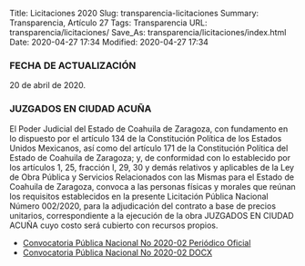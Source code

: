 Title: Licitaciones 2020
Slug: transparencia-licitaciones
Summary: Transparencia, Artículo 27
Tags: Transparencia
URL: transparencia/licitaciones/
Save_As: transparencia/licitaciones/index.html
Date: 2020-04-27 17:34
Modified: 2020-04-27 17:34


### FECHA DE ACTUALIZACIÓN

20 de abril de 2020.

### JUZGADOS EN CIUDAD ACUÑA

El Poder Judicial del Estado de Coahuila de Zaragoza, con fundamento en lo dispuesto por el artículo 134 de la Constitución Política de los Estados Unidos Mexicanos, así como del artículo 171 de la Constitución Política del Estado de Coahuila de Zaragoza; y, de conformidad con lo establecido por los artículos 1, 25, fracción I, 29, 30 y demás relativos y aplicables de la Ley de Obra Pública y Servicios Relacionados con las Mismas para el Estado de Coahuila de Zaragoza, convoca a las personas físicas y morales que reúnan los requisitos establecidos en la presente Licitación Pública Nacional Número 002/2020, para la adjudicación del contrato a base de precios unitarios, correspondiente a la ejecución de la obra JUZGADOS EN CIUDAD ACUÑA cuyo costo será cubierto con recursos propios.

* [Convocatoria Pública Nacional No 2020-02 Periódico Oficial](https://storage.googleapis.com/pjecz-gob-mx/transparencia/licitaciones/Convocatoria%20P%C3%BAblica%20Nacional%20No%202020-02%20Peri%C3%B3dico%20Oficial.pdf)
* [Convocatoria Pública Nacional No 2020-02 DOCX](https://storage.googleapis.com/pjecz-gob-mx/transparencia/licitaciones/Convocatoria%20P%C3%BAblica%20Nacional%20No%202020-02.docx)



